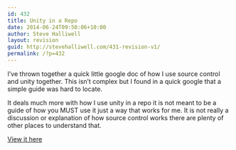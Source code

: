```yaml
---
id: 432
title: Unity in a Repo
date: 2014-06-24T09:50:06+10:00
author: Steve Halliwell
layout: revision
guid: http://stevehalliwell.com/431-revision-v1/
permalink: /?p=432
---
```

I&#8217;ve thrown together a quick little google doc of how I use source control and unity together. This isn&#8217;t complex but I found in a quick google that a simple guide was hard to locate.

It deals much more with how I use unity in a repo it is not meant to be a guide of how you MUST use it just a way that works for me. It is not really a discussion or explanation of how source control works there are plenty of other places to understand that.

<a class="vt-p" href="https://docs.google.com/document/d/1Z4C7n212nAPNwabVlj75rzH1YCfFhkHVgWXisPLZMhE/edit#" target="_blank">View it here</a>